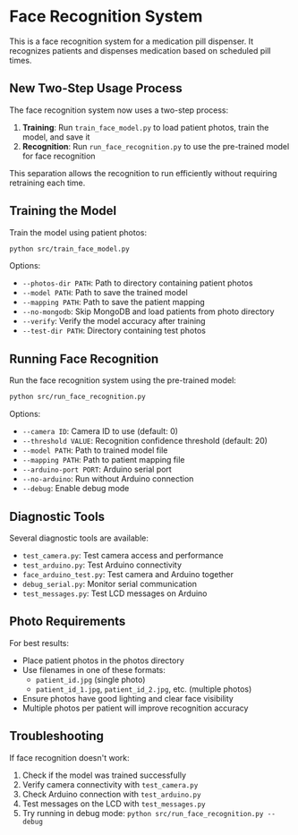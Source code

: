 # Face Recognition System

This is a face recognition system for a medication pill dispenser. It recognizes patients and dispenses medication based on scheduled pill times.

## New Two-Step Usage Process

The face recognition system now uses a two-step process:

1. **Training**: Run `train_face_model.py` to load patient photos, train the model, and save it
2. **Recognition**: Run `run_face_recognition.py` to use the pre-trained model for face recognition

This separation allows the recognition to run efficiently without requiring retraining each time.

## Training the Model

Train the model using patient photos:

```bash
python src/train_face_model.py
```

Options:
- `--photos-dir PATH`: Path to directory containing patient photos
- `--model PATH`: Path to save the trained model
- `--mapping PATH`: Path to save the patient mapping
- `--no-mongodb`: Skip MongoDB and load patients from photo directory
- `--verify`: Verify the model accuracy after training
- `--test-dir PATH`: Directory containing test photos

## Running Face Recognition

Run the face recognition system using the pre-trained model:

```bash
python src/run_face_recognition.py
```

Options:
- `--camera ID`: Camera ID to use (default: 0)
- `--threshold VALUE`: Recognition confidence threshold (default: 20)
- `--model PATH`: Path to trained model file
- `--mapping PATH`: Path to patient mapping file
- `--arduino-port PORT`: Arduino serial port
- `--no-arduino`: Run without Arduino connection
- `--debug`: Enable debug mode

## Diagnostic Tools

Several diagnostic tools are available:

- `test_camera.py`: Test camera access and performance
- `test_arduino.py`: Test Arduino connectivity
- `face_arduino_test.py`: Test camera and Arduino together
- `debug_serial.py`: Monitor serial communication
- `test_messages.py`: Test LCD messages on Arduino

## Photo Requirements

For best results:
- Place patient photos in the photos directory
- Use filenames in one of these formats:
  - `patient_id.jpg` (single photo)
  - `patient_id_1.jpg`, `patient_id_2.jpg`, etc. (multiple photos)
- Ensure photos have good lighting and clear face visibility
- Multiple photos per patient will improve recognition accuracy

## Troubleshooting

If face recognition doesn't work:
1. Check if the model was trained successfully
2. Verify camera connectivity with `test_camera.py`
3. Check Arduino connection with `test_arduino.py`
4. Test messages on the LCD with `test_messages.py`
5. Try running in debug mode: `python src/run_face_recognition.py --debug`